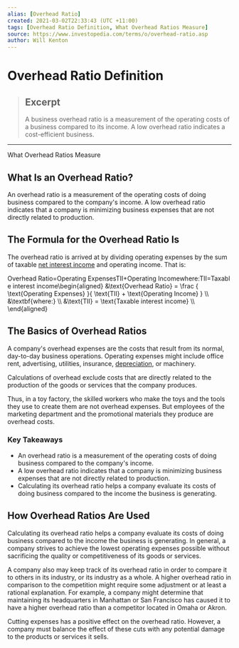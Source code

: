 ```yaml
---
alias: [Overhead Ratio]
created: 2021-03-02T22:33:43 (UTC +11:00)
tags: [Overhead Ratio Definition, What Overhead Ratios Measure]
source: https://www.investopedia.com/terms/o/overhead-ratio.asp
author: Will Kenton
---
```


# Overhead Ratio Definition

> ## Excerpt
> A business overhead ratio is a measurement of the operating costs of a business compared to its income. A low overhead ratio indicates a cost-efficient business.

---

What Overhead Ratios Measure
## What Is an Overhead Ratio?

An overhead ratio is a measurement of the operating costs of doing business compared to the company's income. A low overhead ratio indicates that a company is minimizing business expenses that are not directly related to production.

## The Formula for the Overhead Ratio Is

The overhead ratio is arrived at by dividing operating expenses by the sum of taxable [net interest income](https://www.investopedia.com/terms/n/net-interest-income.asp) and operating income. That is:

Overhead Ratio\=Operating ExpensesTII+Operating Incomewhere:TII\=Taxable interest income\\begin{aligned} &\\text{Overhead Ratio} = \\frac { \\text{Operating Expenses} }{ \\text{TII} + \\text{Operating Income} } \\\\ &\\textbf{where:} \\\\ &\\text{TII} = \\text{Taxable interest income} \\\\ \\end{aligned}

## The Basics of Overhead Ratios

A company's overhead expenses are the costs that result from its normal, day-to-day business operations. Operating expenses might include office rent, advertising, utilities, insurance, [depreciation](https://www.investopedia.com/terms/d/depreciation.asp), or machinery.

Calculations of overhead exclude costs that are directly related to the production of the goods or services that the company produces.

Thus, in a toy factory, the skilled workers who make the toys and the tools they use to create them are not overhead expenses. But employees of the marketing department and the promotional materials they produce are overhead costs.

### Key Takeaways

-   An overhead ratio is a measurement of the operating costs of doing business compared to the company's income.
-   A low overhead ratio indicates that a company is minimizing business expenses that are not directly related to production.
-   Calculating its overhead ratio helps a company evaluate its costs of doing business compared to the income the business is generating.

## How Overhead Ratios Are Used

Calculating its overhead ratio helps a company evaluate its costs of doing business compared to the income the business is generating. In general, a company strives to achieve the lowest operating expenses possible without sacrificing the quality or competitiveness of its goods or services.

A company also may keep track of its overhead ratio in order to compare it to others in its industry, or its industry as a whole. A higher overhead ratio in comparison to the competition might require some adjustment or at least a rational explanation. For example, a company might determine that maintaining its headquarters in Manhattan or San Francisco has caused it to have a higher overhead ratio than a competitor located in Omaha or Akron.

Cutting expenses has a positive effect on the overhead ratio. However, a company must balance the effect of these cuts with any potential damage to the products or services it sells.
